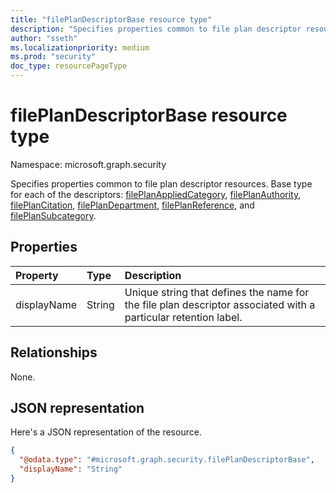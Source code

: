 ```yaml
---
title: "filePlanDescriptorBase resource type"
description: "Specifies properties common to file plan descriptor resources."
author: "sseth"
ms.localizationpriority: medium
ms.prod: "security"
doc_type: resourcePageType
---
```


# filePlanDescriptorBase resource type

Namespace: microsoft.graph.security

Specifies properties common to file plan descriptor resources. Base type for each of the descriptors: [filePlanAppliedCategory](security-fileplanappliedcategory.md), [filePlanAuthority](security-fileplanauthority.md), [filePlanCitation](security-fileplancitation.md), [filePlanDepartment](security-fileplandepartment.md), [filePlanReference](security-fileplanreference.md), and [filePlanSubcategory](security-fileplansubcategory.md).

## Properties
|Property|Type|Description|
|:---|:---|:---|
|displayName|String|Unique string that defines the name for the file plan descriptor associated with a particular retention label.|

## Relationships
None.

## JSON representation
Here's a JSON representation of the resource.
<!-- {
  "blockType": "resource",
  "@odata.type": "microsoft.graph.security.filePlanDescriptorBase"
}
-->
``` json
{
  "@odata.type": "#microsoft.graph.security.filePlanDescriptorBase",
  "displayName": "String"
}
```

